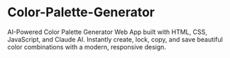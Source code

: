 # Color-Palette-Generator
AI-Powered Color Palette Generator Web App built with HTML, CSS, JavaScript, and Claude AI. Instantly create, lock, copy, and save beautiful color combinations with a modern, responsive design.
